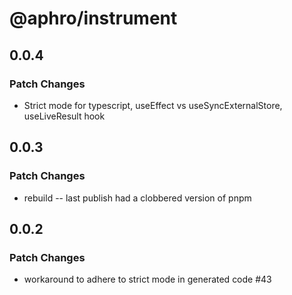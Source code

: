 # @aphro/instrument

## 0.0.4

### Patch Changes

- Strict mode for typescript, useEffect vs useSyncExternalStore, useLiveResult hook

## 0.0.3

### Patch Changes

- rebuild -- last publish had a clobbered version of pnpm

## 0.0.2

### Patch Changes

- workaround to adhere to strict mode in generated code #43

